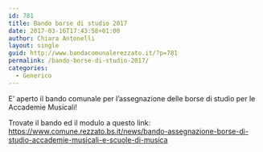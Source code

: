 ```yaml
---
id: 781
title: Bando borse di studio 2017
date: 2017-03-16T17:43:58+01:00
author: Chiara Antonelli
layout: single
guid: http://www.bandacomunalerezzato.it/?p=781
permalink: /bando-borse-di-studio-2017/
categories:
  - Generico
---
```

E&#8217;&nbsp;aperto il bando comunale per l&#8217;assegnazione delle borse di studio per le Accademie Musicali!

Trovate il bando ed il modulo a questo link: <https://www.comune.rezzato.bs.it/news/bando-assegnazione-borse-di-studio-accademie-musicali-e-scuole-di-musica>